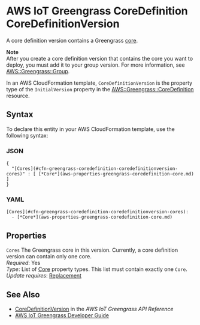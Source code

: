 # AWS IoT Greengrass CoreDefinition CoreDefinitionVersion<a name="aws-properties-greengrass-coredefinition-coredefinitionversion"></a>

<a name="aws-properties-greengrass-coredefinition-coredefinitionversion-description"></a> A core definition version contains a Greengrass [core](aws-properties-greengrass-coredefinition-core.md)\.

**Note**  
After you create a core definition version that contains the core you want to deploy, you must add it to your group version\. For more information, see [AWS::Greengrass::Group](aws-resource-greengrass-group.md)\.

<a name="aws-properties-greengrass-coredefinition-coredefinitionversion-inheritance"></a> In an AWS CloudFormation template, `CoreDefinitionVersion` is the property type of the `InitialVersion` property in the [AWS::Greengrass::CoreDefinition](aws-resource-greengrass-coredefinition.md) resource\.

## Syntax<a name="aws-properties-greengrass-coredefinition-coredefinitionversion-syntax"></a>

To declare this entity in your AWS CloudFormation template, use the following syntax:

### JSON<a name="aws-properties-greengrass-coredefinition-coredefinitionversion-syntax.json"></a>

```
{
  "[Cores](#cfn-greengrass-coredefinition-coredefinitionversion-cores)" : [ [*Core*](aws-properties-greengrass-coredefinition-core.md) ]
}
```

### YAML<a name="aws-properties-greengrass-coredefinition-coredefinitionversion-syntax.yaml"></a>

```
[Cores](#cfn-greengrass-coredefinition-coredefinitionversion-cores): 
  - [*Core*](aws-properties-greengrass-coredefinition-core.md)
```

## Properties<a name="aws-properties-greengrass-coredefinition-coredefinitionversion-properties"></a>

`Cores`  <a name="cfn-greengrass-coredefinition-coredefinitionversion-cores"></a>
The Greengrass core in this version\. Currently, a core definition version can contain only one core\.  
 *Required*: Yes  
 *Type*: List of [Core](aws-properties-greengrass-coredefinition-core.md) property types\. This list must contain exactly one `Core`\.  
 *Update requires*: [Replacement](using-cfn-updating-stacks-update-behaviors.md#update-replacement) 

## See Also<a name="aws-properties-greengrass-coredefinition-coredefinitionversion-seealso"></a>
+ [CoreDefinitionVersion](https://docs.aws.amazon.com/greengrass/latest/apireference/definitions-coredefinitionversion.html) in the *AWS IoT Greengrass API Reference*
+ [AWS IoT Greengrass Developer Guide](https://docs.aws.amazon.com/greengrass/latest/developerguide/)